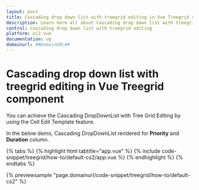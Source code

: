 ```yaml
---
layout: post
title: Cascading drop down list with treegrid editing in Vue Treegrid component | Syncfusion
description: Learn here all about Cascading drop down list with treegrid editing in Syncfusion Vue Treegrid component of Syncfusion Essential JS 2 and more.
control: Cascading drop down list with treegrid editing 
platform: ej2-vue
documentation: ug
domainurl: ##DomainURL##
---
```


# Cascading drop down list with treegrid editing in Vue Treegrid component

You can achieve the Cascading DropDownList with Tree Grid Editing by using the Cell Edit Template feature.

In the below demo, Cascading DropDownList rendered for **Priority** and **Duration** column.

{% tabs %}
{% highlight html tabtitle="app.vue" %}
{% include code-snippet/treegrid/how-to/default-cs2/app.vue %}
{% endhighlight %}
{% endtabs %}
        
{% previewsample "page.domainurl/code-snippet/treegrid/how-to/default-cs2" %}
